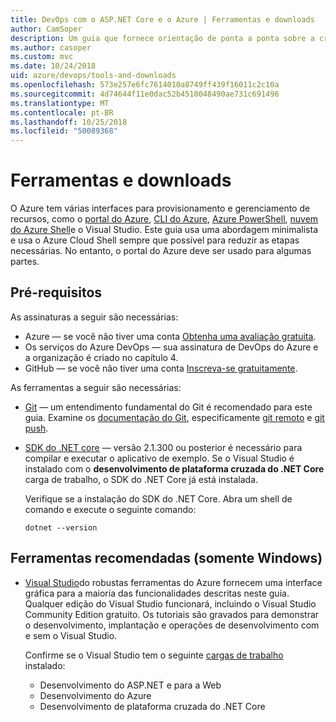 ```yaml
---
title: DevOps com o ASP.NET Core e o Azure | Ferramentas e downloads
author: CamSoper
description: Um guia que fornece orientação de ponta a ponta sobre a criação de um pipeline de DevOps para um aplicativo ASP.NET Core hospedado no Azure.
ms.author: casoper
ms.custom: mvc
ms.date: 10/24/2018
uid: azure/devops/tools-and-downloads
ms.openlocfilehash: 573e257e6fc7614010a8749ff439f16011c2c10a
ms.sourcegitcommit: 4d74644f11e0dac52b4510048490ae731c691496
ms.translationtype: MT
ms.contentlocale: pt-BR
ms.lasthandoff: 10/25/2018
ms.locfileid: "50089368"
---
```

# <a name="tools-and-downloads"></a>Ferramentas e downloads

O Azure tem várias interfaces para provisionamento e gerenciamento de recursos, como o [portal do Azure](https://portal.azure.com), [CLI do Azure](/cli/azure/), [Azure PowerShell](/powershell/azure/overview), [nuvem do Azure Shell](https://shell.azure.com/bash)e o Visual Studio. Este guia usa uma abordagem minimalista e usa o Azure Cloud Shell sempre que possível para reduzir as etapas necessárias. No entanto, o portal do Azure deve ser usado para algumas partes.

## <a name="prerequisites"></a>Pré-requisitos

As assinaturas a seguir são necessárias:

* Azure &mdash; se você não tiver uma conta [Obtenha uma avaliação gratuita](https://azure.microsoft.com/free/).
* Os serviços do Azure DevOps &mdash; sua assinatura de DevOps do Azure e a organização é criado no capítulo 4.
* GitHub &mdash; se você não tiver uma conta [Inscreva-se gratuitamente](https://github.com/join).

As ferramentas a seguir são necessárias:

* [Git](https://git-scm.com/downloads) &mdash; um entendimento fundamental do Git é recomendado para este guia. Examine os [documentação do Git](https://git-scm.com/doc), especificamente [git remoto](https://git-scm.com/docs/git-remote) e [git push](https://git-scm.com/docs/git-push).
* [SDK do .NET core](https://www.microsoft.com/net/download/) &mdash; versão 2.1.300 ou posterior é necessário para compilar e executar o aplicativo de exemplo. Se o Visual Studio é instalado com o **desenvolvimento de plataforma cruzada do .NET Core** carga de trabalho, o SDK do .NET Core já está instalada.

    Verifique se a instalação do SDK do .NET Core. Abra um shell de comando e execute o seguinte comando:

    ```console
    dotnet --version
    ```

## <a name="recommended-tools-windows-only"></a>Ferramentas recomendadas (somente Windows)

* [Visual Studio](https://www.visualstudio.com/)do robustas ferramentas do Azure fornecem uma interface gráfica para a maioria das funcionalidades descritas neste guia. Qualquer edição do Visual Studio funcionará, incluindo o Visual Studio Community Edition gratuito. Os tutoriais são gravados para demonstrar o desenvolvimento, implantação e operações de desenvolvimento com e sem o Visual Studio.

  Confirme se o Visual Studio tem o seguinte [cargas de trabalho](/visualstudio/install/modify-visual-studio) instalado:

  * Desenvolvimento do ASP.NET e para a Web
  * Desenvolvimento do Azure
  * Desenvolvimento de plataforma cruzada do .NET Core
